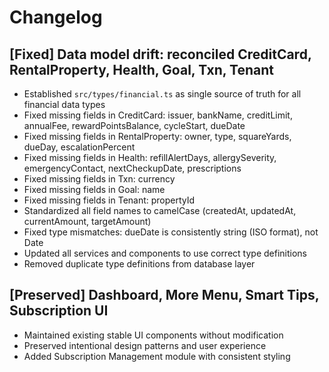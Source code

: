 
# Changelog

## [Fixed] Data model drift: reconciled CreditCard, RentalProperty, Health, Goal, Txn, Tenant
- Established `src/types/financial.ts` as single source of truth for all financial data types
- Fixed missing fields in CreditCard: issuer, bankName, creditLimit, annualFee, rewardPointsBalance, cycleStart, dueDate
- Fixed missing fields in RentalProperty: owner, type, squareYards, dueDay, escalationPercent
- Fixed missing fields in Health: refillAlertDays, allergySeverity, emergencyContact, nextCheckupDate, prescriptions
- Fixed missing fields in Txn: currency
- Fixed missing fields in Goal: name
- Fixed missing fields in Tenant: propertyId
- Standardized all field names to camelCase (createdAt, updatedAt, currentAmount, targetAmount)
- Fixed type mismatches: dueDate is consistently string (ISO format), not Date
- Updated all services and components to use correct type definitions
- Removed duplicate type definitions from database layer

## [Preserved] Dashboard, More Menu, Smart Tips, Subscription UI
- Maintained existing stable UI components without modification
- Preserved intentional design patterns and user experience
- Added Subscription Management module with consistent styling
